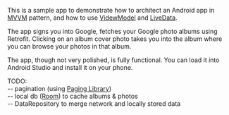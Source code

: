 <p>
This is a sample app to demonstrate how to architect an Android app in <a href="https://en.wikipedia.org/wiki/Model%E2%80%93view%E2%80%93viewmodel">
MVVM</a> pattern, and how to use <a href="https://developer.android.com/topic/libraries/architecture/viewmodel">VidewModel</a>
and <a href="https://developer.android.com/topic/libraries/architecture/livedata">LiveData</a>.
</p>

<p>The app signs you into Google, fetches your Google photo albums using Retrofit. Clicking on an album cover photo takes you
into the album where you can browse your photos in that album.</p>

<p>The app, though not very polished, is fully functional. You can load it into Android Studio and install it on your phone.</p>

<p>
<bold>TODO:</bold><br/>
-- pagination (using <a href="https://developer.android.com/topic/libraries/architecture/paging/">Paging Library</a>)<br/>
-- local db (<a href="https://developer.android.com/topic/libraries/architecture/room">Room</a>) to cache albums & photos<br/>
-- DataRepository to merge network and locally stored data<br/>
